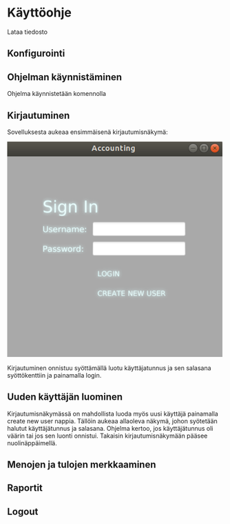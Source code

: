 # Käyttöohje

Lataa tiedosto

## Konfigurointi

## Ohjelman käynnistäminen

Ohjelma käynnistetään komennolla

## Kirjautuminen

Sovelluksesta aukeaa ensimmäisenä kirjautumisnäkymä:

<img src="https://github.com/prinsessv/ot-harjoitustyo/blob/master/dokumentaatio/kuvat/Kirjautuminen.png" width="500">

Kirjautuminen onnistuu syöttämällä luotu käyttäjatunnus ja sen salasana syöttökenttiin ja painamalla login. 

## Uuden käyttäjän luominen

Kirjautumisnäkymässä on mahdollista luoda myös uusi käyttäjä painamalla create new user nappia. 
Tällöin aukeaa allaoleva näkymä, johon syötetään halutut käyttäjätunnus ja salasana.
Ohjelma kertoo, jos käyttäjätunnus oli väärin tai jos sen luonti onnistui. Takaisin kirjautumisnäkymään pääsee nuolinäppäimellä.

## Menojen ja tulojen merkkaaminen


## Raportit

## Logout


